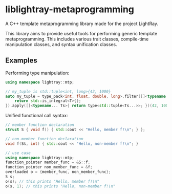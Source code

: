 # liblightray-metaprogramming

A C++ template metaprogramming library made for the project LightRay.

This library aims to provide useful tools for performing generic template
metaprogramming. This includes various trait classes, compile-time manipulation classes,
and syntax unification classes.

## Examples

Performing type manipulation:

```c++
using namespace lightray::mtp;

// my_tuple is std::tuple<int, long>{42, 1000}
auto my_tuple = type_pack<int, float, double, long>.filter([]<typename T>{
    return std::is_integral<T>{};
}).apply([]<typename... Ts>{ return type<std::tuple<Ts...>>; })(42, 1000);
```

Unified functional call syntax:

```c++
// member function declaration
struct S { void f() { std::cout << "Hello, member f!\n"; } };

// non-member function declaration
void f(S&, int) { std::cout << "Hello, non-member f!\n"; }

// use case
using namespace lightray::mtp;
function_pointer member_func = &S::f;
function_pointer non_member_func = &f;
overloaded o = {member_func, non_member_func};
S s;
o(s); // this prints "Hello, member f!\n"
o(s, 1); // this prints "Hello, non-member f!\n"
```
